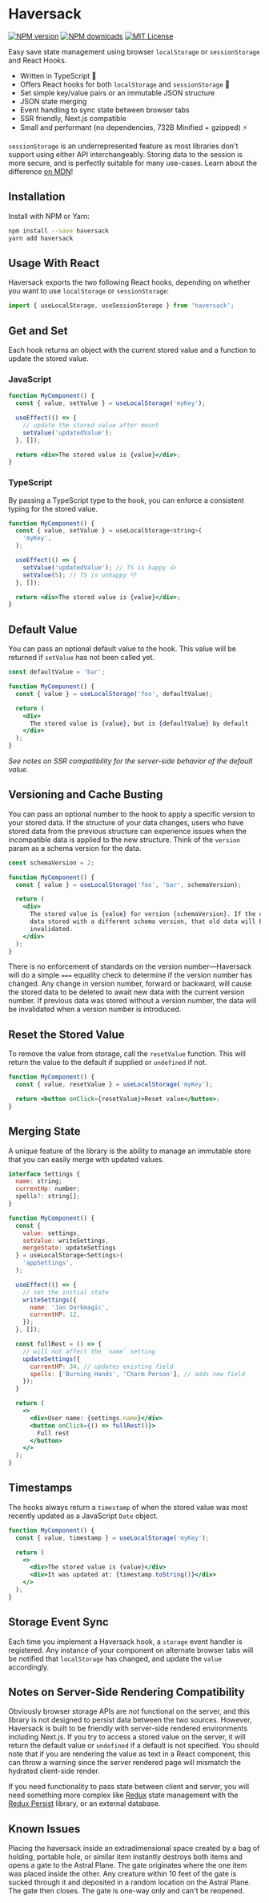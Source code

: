 # Haversack

[![NPM version][npm-version-image]][npm-url] [![NPM downloads][npm-downloads-image]][npm-url] [![MIT License][license-image]][license-url]

Easy save state management using browser `localStorage` or `sessionStorage` and React Hooks.

- Written in TypeScript 🎉
- Offers React hooks for both `localStorage` and `sessionStorage` 🎣
- Set simple key/value pairs or an immutable JSON structure
- JSON state merging
- Event handling to sync state between browser tabs
- SSR friendly, Next.js compatible
- Small and performant (no dependencies, 732B Minified + gzipped) ⚡️

`sessionStorage` is an underrepresented feature as most libraries don't support using either API interchangeably. Storing data to the session is more secure, and is perfectly suitable for many use-cases. Learn about the difference [on MDN](https://developer.mozilla.org/en-US/docs/Web/API/Web_Storage_API/Using_the_Web_Storage_API)!

## Installation

Install with NPM or Yarn:

```bash
npm install --save haversack
yarn add haversack
```

## Usage With React

Haversack exports the two following React hooks, depending on whether you want to use `localStorage` or `sessionStorage`:

```typescript
import { useLocalStorage, useSessionStorage } from 'haversack';
```

## Get and Set

Each hook returns an object with the current stored value and a function to update the stored value.

### JavaScript

```jsx
function MyComponent() {
  const { value, setValue } = useLocalStorage('myKey');

  useEffect(() => {
    // update the stored value after mount
    setValue('updatedValue');
  }, []);

  return <div>The stored value is {value}</div>;
}
```

### TypeScript

By passing a TypeScript type to the hook, you can enforce a consistent typing for the stored value.

```jsx
function MyComponent() {
  const { value, setValue } = useLocalStorage<string>(
    'myKey',
  );

  useEffect(() => {
    setValue('updatedValue'); // TS is happy 👍
    setValue(5); // TS is unhappy 👎
  }, []);

  return <div>The stored value is {value}</div>;
}
```

## Default Value

You can pass an optional default value to the hook. This value will be returned if `setValue` has not been called yet.

```jsx
const defaultValue = 'bar';

function MyComponent() {
  const { value } = useLocalStorage('foo', defaultValue);

  return (
    <div>
      The stored value is {value}, but is {defaultValue} by default
    </div>
  );
}
```

_See notes on SSR compatibility for the server-side behavior of the default value._

## Versioning and Cache Busting

You can pass an optional number to the hook to apply a specific version to your stored data. If the structure of your data changes, users who have stored data from the previous structure can experience issues when the incompatible data is applied to the new structure. Think of the `version` param as a schema version for the data.

```jsx
const schemaVersion = 2;

function MyComponent() {
  const { value } = useLocalStorage('foo', 'bar', schemaVersion);

  return (
    <div>
      The stored value is {value} for version {schemaVersion}. If the user had
      data stored with a different schema version, that old data will be
      invalidated.
    </div>
  );
}
```

There is no enforcement of standards on the version number—Haversack will do a simple `===` equality check to determine if the version number has changed. Any change in version number, forward or backward, will cause the stored data to be deleted to await new data with the current version number. If previous data was stored without a version number, the data will be invalidated when a version number is introduced.

## Reset the Stored Value

To remove the value from storage, call the `resetValue` function. This will return the value to the default if supplied or `undefined` if not.

```jsx
function MyComponent() {
  const { value, resetValue } = useLocalStorage('myKey');

  return <button onClick={resetValue}>Reset value</button>;
}
```

## Merging State

A unique feature of the library is the ability to manage an immutable store that you can easily merge with updated values.

```jsx
interface Settings {
  name: string;
  currentHp: number;
  spells?: string[];
}

function MyComponent() {
  const {
    value: settings,
    setValue: writeSettings,
    mergeState: updateSettings
  } = useLocalStorage<Settings>(
    'appSettings',
  );

  useEffect(() => {
    // set the initial state
    writeSettings({
      name: 'Jan Darkmagic',
      currentHP: 12,
    });
  }, []);

  const fullRest = () => {
    // will not affect the `name` setting
    updateSettings({
      currentHP: 34, // updates existing field
      spells: ['Burning Hands', 'Charm Person'], // adds new field
    });
  }

  return (
    <>
      <div>User name: {settings.name}</div>
      <button onClick={() => fullRest()}>
        Full rest
      </button>
    </>
  );
}
```

## Timestamps

The hooks always return a `timestamp` of when the stored value was most recently updated as a JavaScript `Date` object.

```jsx
function MyComponent() {
  const { value, timestamp } = useLocalStorage('myKey');

  return (
    <>
      <div>The stored value is {value}</div>
      <div>It was updated at: {timestamp.toString()}</div>
    </>
  );
}
```

## Storage Event Sync

Each time you implement a Haversack hook, a `storage` event handler is registered. Any instance of your component on alternate browser tabs will be notified that `localStorage` has changed, and update the `value` accordingly.

## Notes on Server-Side Rendering Compatibility

Obviously browser storage APIs are _not_ functional on the server, and this library is not designed to persist data between the two sources. However, Haversack is built to be friendly with server-side rendered environments including Next.js. If you try to access a stored value on the server, it will return the default value or `undefined` if a default is not specified. You should note that if you are rendering the value as text in a React component, this can throw a warning since the server rendered page will mismatch the hydrated client-side render.

If you need functionality to pass state between client and server, you will need something more complex like [Redux](https://redux.js.org/) state management with the [Redux Persist](https://www.npmjs.com/package/redux-persist) library, or an external database.

## Known Issues

Placing the haversack inside an extradimensional space created by a bag of holding, portable hole, or similar item instantly destroys both items and opens a gate to the Astral Plane. The gate originates where the one item was placed inside the other. Any creature within 10 feet of the gate is sucked through it and deposited in a random location on the Astral Plane. The gate then closes. The gate is one-way only and can't be reopened.

[license-image]: http://img.shields.io/badge/license-MIT-blue.svg?style=flat-square
[license-url]: https://github.com/colinhemphill/haversack/blob/master/LICENSE
[npm-downloads-image]: http://img.shields.io/npm/dm/haversack.svg?style=flat-square
[npm-url]: https://npmjs.org/package/haversack
[npm-version-image]: http://img.shields.io/npm/v/haversack.svg?style=flat-square
